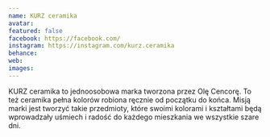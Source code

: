 ```yaml
---
name: KURZ ceramika
avatar: 
featured: false
facebook: https://facebook.com/
instagram: https://instagram.com/kurz.ceramika
behance: 
web:
images:
---
```

KURZ ceramika to jednoosobowa marka tworzona przez Olę Cencorę. To też ceramika pełna kolorów robiona ręcznie od początku do końca. Misją marki jest tworzyć takie przedmioty, które swoimi kolorami i kształtami będą wprowadzały uśmiech i radość do każdego mieszkania we wszystkie szare dni.
